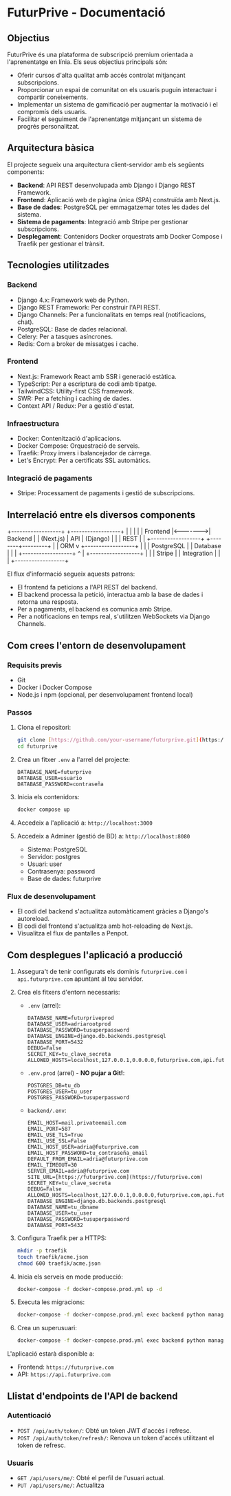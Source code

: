 # FuturPrive - Documentació

## Objectius

FuturPrive és una plataforma de subscripció premium orientada a l'aprenentatge en línia. Els seus objectius principals són:

* Oferir cursos d'alta qualitat amb accés controlat mitjançant subscripcions.
* Proporcionar un espai de comunitat on els usuaris puguin interactuar i compartir coneixements.
* Implementar un sistema de gamificació per augmentar la motivació i el compromís dels usuaris.
* Facilitar el seguiment de l'aprenentatge mitjançant un sistema de progrés personalitzat.

## Arquitectura bàsica

El projecte segueix una arquitectura client-servidor amb els següents components:

* **Backend**: API REST desenvolupada amb Django i Django REST Framework.
* **Frontend**: Aplicació web de pàgina única (SPA) construïda amb Next.js.
* **Base de dades**: PostgreSQL per emmagatzemar totes les dades del sistema.
* **Sistema de pagaments**: Integració amb Stripe per gestionar subscripcions.
* **Desplegament**: Contenidors Docker orquestrats amb Docker Compose i Traefik per gestionar el trànsit.

## Tecnologies utilitzades

### Backend

* Django 4.x: Framework web de Python.
* Django REST Framework: Per construir l'API REST.
* Django Channels: Per a funcionalitats en temps real (notificacions, chat).
* PostgreSQL: Base de dades relacional.
* Celery: Per a tasques asíncrones.
* Redis: Com a broker de missatges i cache.

### Frontend

* Next.js: Framework React amb SSR i generació estàtica.
* TypeScript: Per a escriptura de codi amb tipatge.
* TailwindCSS: Utility-first CSS framework.
* SWR: Per a fetching i caching de dades.
* Context API / Redux: Per a gestió d'estat.

### Infraestructura

* Docker: Contenització d'aplicacions.
* Docker Compose: Orquestració de serveis.
* Traefik: Proxy invers i balancejador de càrrega.
* Let's Encrypt: Per a certificats SSL automàtics.

### Integració de pagaments

* Stripe: Processament de pagaments i gestió de subscripcions.

## Interrelació entre els diversos components
+------------------+         +------------------+
|                  |         |                  |
|    Frontend      |<------->|     Backend      |
|    (Next.js)     |   API   |    (Django)      |
|                  |   REST  |                  |
+------------------+         +--------+---------+
|
| ORM
v
+------------------+
|                  |
|   PostgreSQL     |
|   Database       |
|                  |
+------------------+
^
|
+------------------+
|                  |
|     Stripe       |
|   Integration    |
|                  |
+------------------+

El flux d'informació segueix aquests patrons:

* El frontend fa peticions a l'API REST del backend.
* El backend processa la petició, interactua amb la base de dades i retorna una resposta.
* Per a pagaments, el backend es comunica amb Stripe.
* Per a notificacions en temps real, s'utilitzen WebSockets via Django Channels.

## Com crees l'entorn de desenvolupament

### Requisits previs

* Git
* Docker i Docker Compose
* Node.js i npm (opcional, per desenvolupament frontend local)

### Passos

1.  Clona el repositori:

    ```bash
    git clone [https://github.com/your-username/futurprive.git](https://github.com/your-username/futurprive.git)
    cd futurprive
    ```

2.  Crea un fitxer `.env` a l'arrel del projecte:

    ```
    DATABASE_NAME=futurprive
    DATABASE_USER=usuario
    DATABASE_PASSWORD=contraseña
    ```

3.  Inicia els contenidors:

    ```bash
    docker compose up
    ```

4.  Accedeix a l'aplicació a: `http://localhost:3000`
5.  Accedeix a Adminer (gestió de BD) a: `http://localhost:8080`

    * Sistema: PostgreSQL
    * Servidor: postgres
    * Usuari: user
    * Contrasenya: password
    * Base de dades: futurprive

### Flux de desenvolupament

* El codi del backend s'actualitza automàticament gràcies a Django's autoreload.
* El codi del frontend s'actualitza amb hot-reloading de Next.js.
* Visualitza el flux de pantalles a Penpot.

## Com desplegues l'aplicació a producció

1.  Assegura't de tenir configurats els dominis `futurprive.com` i `api.futurprive.com` apuntant al teu servidor.
2.  Crea els fitxers d'entorn necessaris:
    * `.env` (arrel):

        ```
        DATABASE_NAME=futurpriveprod
        DATABASE_USER=adriarootprod
        DATABASE_PASSWORD=tusuperpassword
        DATABASE_ENGINE=django.db.backends.postgresql
        DATABASE_PORT=5432
        DEBUG=False
        SECRET_KEY=tu_clave_secreta
        ALLOWED_HOSTS=localhost,127.0.0.1,0.0.0.0,futurprive.com,api.futurprive.com
        ```

    * `.env.prod` (arrel) - **NO pujar a Git!**:

        ```
        POSTGRES_DB=tu_db
        POSTGRES_USER=tu_user
        POSTGRES_PASSWORD=tusuperpassword
        ```

    * `backend/.env`:

        ```
        EMAIL_HOST=mail.privateemail.com
        EMAIL_PORT=587
        EMAIL_USE_TLS=True
        EMAIL_USE_SSL=False
        EMAIL_HOST_USER=adria@futurprive.com
        EMAIL_HOST_PASSWORD=tu_contraseña_email
        DEFAULT_FROM_EMAIL=adria@futurprive.com
        EMAIL_TIMEOUT=30
        SERVER_EMAIL=adria@futurprive.com
        SITE_URL=[https://futurprive.com](https://futurprive.com)
        SECRET_KEY=tu_clave_secreta
        DEBUG=False
        ALLOWED_HOSTS=localhost,127.0.0.1,0.0.0.0,futurprive.com,api.futurprive.com,django
        DATABASE_ENGINE=django.db.backends.postgresql
        DATABASE_NAME=tu_dbname
        DATABASE_USER=tu_user
        DATABASE_PASSWORD=tusuperpassword
        DATABASE_PORT=5432
        ```

3.  Configura Traefik per a HTTPS:

    ```bash
    mkdir -p traefik
    touch traefik/acme.json
    chmod 600 traefik/acme.json
    ```

4.  Inicia els serveis en mode producció:

    ```bash
    docker-compose -f docker-compose.prod.yml up -d
    ```

5.  Executa les migracions:

    ```bash
    docker-compose -f docker-compose.prod.yml exec backend python manage.py migrate
    ```

6.  Crea un superusuari:

    ```bash
    docker-compose -f docker-compose.prod.yml exec backend python manage.py createsuperuser
    ```

L'aplicació estarà disponible a:

* Frontend: `https://futurprive.com`
* API: `https://api.futurprive.com`

## Llistat d'endpoints de l'API de backend

### Autenticació

* `POST /api/auth/token/`: Obté un token JWT d'accés i refresc.
* `POST /api/auth/token/refresh/`: Renova un token d'accés utilitzant el token de refresc.

### Usuaris

* `GET /api/users/me/`: Obté el perfil de l'usuari actual.
* `PUT /api/users/me/`: Actualitza